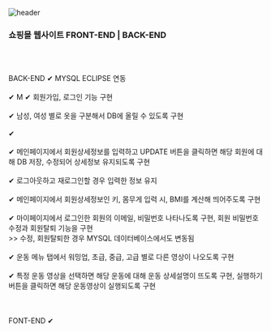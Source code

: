 ![header](https://capsule-render.vercel.app/api?type=slice&color=6495ED&height=300&section=header&text=DoubleJ쇼핑몰웹사이트&fontSize=90)

### 쇼핑몰 웹사이트 FRONT-END | BACK-END
<body>
  <br><br>

  BACK-END
  ✔ MYSQL ECLIPSE 연동 <br><br>
  ✔ M
  ✔ 회원가입, 로그인 기능 구현 <br><br>
  ✔ 남성, 여성 별로 옷을 구분해서 DB에 올릴 수 있도록 구현 <br><br>
  ✔  <br><br>
  ✔ 메인페이지에서 회원상세정보를 입력하고 UPDATE 버튼을 클릭하면 해당 회원에 대해 DB 저장, 수정되어 상세정보 유지되도록 구현 <br><br>
  ✔ 로그아웃하고 재로그인할 경우 입력한 정보 유지 <br><br>
  ✔ 메인페이지에서 회원상세정보인 키, 몸무게 입력 시, BMI를 계산해 띄어주도록 구현 <br><br>
  ✔ 마이페이지에서 로그인한 회원의 이메일, 비밀번호 나타나도록 구현, 회원 비밀번호 수정과 회원탈퇴 기능을 구현 <br> >> 수정, 회원탈퇴한 경우 MYSQL 데이터베이스에서도 변동됨 <br><br>
  ✔ 운동 메뉴 탭에서 워밍업, 초급, 중급, 고급 별로 다른 영상이 나오도록 구현 <br><br>
  ✔ 특정 운동 영상을 선택하면 해당 운동에 대해 운동 상세설명이 뜨도록 구현, 실행하기 버튼을 클릭하면 해당 운동영상이 실행되도록 구현 <br><br>
  <br><br>
  FONT-END
  ✔ 

</body>
